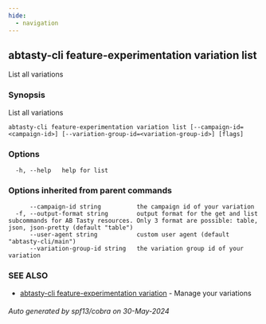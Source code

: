 ```yaml
---
hide:
  - navigation
---
```

## abtasty-cli feature-experimentation variation list

List all variations

### Synopsis

List all variations

```
abtasty-cli feature-experimentation variation list [--campaign-id=<campaign-id>] [--variation-group-id=<variation-group-id>] [flags]
```

### Options

```
  -h, --help   help for list
```

### Options inherited from parent commands

```
      --campaign-id string          the campaign id of your variation
  -f, --output-format string        output format for the get and list subcommands for AB Tasty resources. Only 3 format are possible: table, json, json-pretty (default "table")
      --user-agent string           custom user agent (default "abtasty-cli/main")
      --variation-group-id string   the variation group id of your variation
```

### SEE ALSO

* [abtasty-cli feature-experimentation variation](abtasty-cli_feature-experimentation_variation.md)	 - Manage your variations

###### Auto generated by spf13/cobra on 30-May-2024
